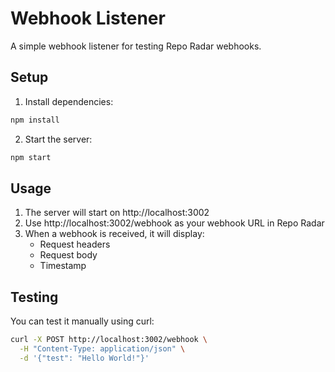 # Webhook Listener

A simple webhook listener for testing Repo Radar webhooks.

## Setup

1. Install dependencies:
```bash
npm install
```

2. Start the server:
```bash
npm start
```

## Usage

1. The server will start on http://localhost:3002
2. Use http://localhost:3002/webhook as your webhook URL in Repo Radar
3. When a webhook is received, it will display:
   - Request headers
   - Request body
   - Timestamp

## Testing

You can test it manually using curl:
```bash
curl -X POST http://localhost:3002/webhook \
  -H "Content-Type: application/json" \
  -d '{"test": "Hello World!"}'
```
